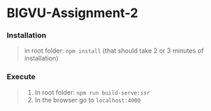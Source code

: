 # BIGVU-Assignment-2

### Installation

> in root folder: `npm install` (that should take 2 or 3 minutes of installation)

### Execute

> 1. In root folder: `npm run build-serve:ssr`
> 2. In the browser go to `localhost:4000`
